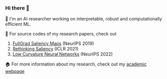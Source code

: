 ### Hi there 👋

🔭 I'm an AI researcher working on interpretable, robust and computationally efficient ML. 

📜 For source codes of my research papers, check out 

1. [FullGrad Saliency Maps](https://github.com/idiap/fullgrad-saliency) (NeurIPS 2019) 
2. [Rethinking Saliency](https://github.com/idiap/rethinking-saliency) (ICLR 2021)
3. [Low Curvature Neural Networks](https://github.com/kylematoba/lcnn) (NeurIPS 2022)

🏠 For more information about my research, check out my [academic webpage](https://suraj-srinivas.github.io/)

<!--
**suraj-srinivas/suraj-srinivas** is a ✨ _special_ ✨ repository because its `README.md` (this file) appears on your GitHub profile.

Here are some ideas to get you started:

- 🔭 I’m currently working on ...
- 🌱 I’m currently learning ...
- 👯 I’m looking to collaborate on ...
- 🤔 I’m looking for help with ...
- 💬 Ask me about ...
- 📫 How to reach me: ...
- 😄 Pronouns: ...
- ⚡ Fun fact: ...
-->
